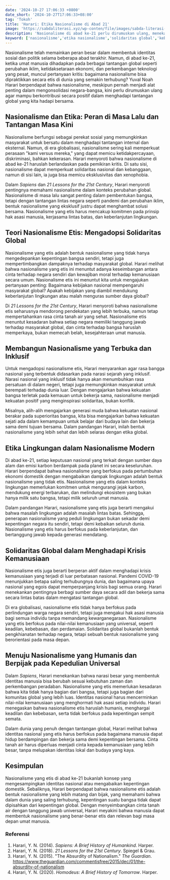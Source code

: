 ```yaml
---
date: '2024-10-27 17:06:33 +0800'
date_short: '2024-10-27T17:06:33+08:00'
tag: 'Tokoh'
title: 'Harari: Etika Nasionalisme di Abad 21'
image: 'https://sabdaliterasi.xyz/wp-conten/file/images/sabda-literasi-harari-etika-nasionalisme-di-abad-21.jpg'
description: 'Nasionalisme di abad ke-21 perlu dirumuskan ulang, menekankan etika, solidaritas global, dan keberlanjutan untuk menghadapi tantangan bersama umat manusia.'
keyword: ['nasionalisme','etika nasionalisme','solidaritas global','keberlanjutan','hak asasi manusia']
---
```

<p>Nasionalisme telah memainkan peran besar dalam membentuk identitas sosial dan politik selama beberapa abad terakhir. Namun, di abad ke-21, ketika umat manusia dihadapkan pada berbagai tantangan global seperti perubahan iklim, ketidaksetaraan ekonomi, dan perkembangan teknologi yang pesat, muncul pertanyaan kritis: bagaimana nasionalisme bisa dipraktikkan secara etis di dunia yang semakin terhubung? Yuval Noah Harari berpendapat bahwa nasionalisme, meskipun pernah menjadi alat penting dalam mengonsolidasi negara-bangsa, kini perlu dirumuskan ulang agar mampu berkontribusi secara positif dalam menghadapi tantangan global yang kita hadapi bersama.</p><h2><strong>Nasionalisme dan Etika: Peran di Masa Lalu dan Tantangan Masa Kini</strong></h2><p>Nasionalisme berfungsi sebagai perekat sosial yang memungkinkan masyarakat untuk bersatu dalam menghadapi tantangan internal dan eksternal. Namun, di era globalisasi, nasionalisme sering kali memperkuat perasaan "kami versus mereka," yang dapat memicu ketidakpercayaan, diskriminasi, bahkan kekerasan. Harari menyoroti bahwa nasionalisme di abad ke-21 haruslah berlandaskan pada pemikiran kritis. Di satu sisi, nasionalisme dapat memperkuat solidaritas nasional dan kebanggaan, namun di sisi lain, ia juga bisa memicu eksklusivitas dan xenophobia.</p><p>Dalam <em>Sapiens</em> dan <em>21 Lessons for the 21st Century</em>, Harari menyoroti pentingnya memahami nasionalisme dalam konteks perubahan global. Nasionalisme di masa lalu sangat penting dalam pembentukan bangsa, tetapi dengan tantangan lintas negara seperti pandemi dan perubahan iklim, bentuk nasionalisme yang eksklusif justru dapat menghambat solusi bersama. Nasionalisme yang etis harus mencakup komitmen pada prinsip hak asasi manusia, kerjasama lintas batas, dan keberlanjutan lingkungan.</p><h2><strong>Teori Nasionalisme Etis: Mengadopsi Solidaritas Global</strong></h2><p>Nasionalisme yang etis adalah bentuk nasionalisme yang tidak hanya mengedepankan kepentingan bangsa sendiri, tetapi juga mempertimbangkan dampaknya terhadap masyarakat global. Harari melihat bahwa nasionalisme yang etis ini menuntut adanya keseimbangan antara cinta terhadap negara sendiri dan kewajiban moral terhadap kemanusiaan secara umum. Nasionalisme etis ini menuntut kita untuk mengajukan pertanyaan penting: Bagaimana kebijakan nasional mempengaruhi masyarakat global? Apakah kebijakan yang diambil mendukung keberlanjutan lingkungan atau malah menguras sumber daya global?</p><p>Di <em>21 Lessons for the 21st Century</em>, Harari menyoroti bahwa nasionalisme etis seharusnya mendorong pendekatan yang lebih terbuka, namun tetap mempertahankan rasa cinta tanah air yang sehat. Nasionalisme etis menuntut kesadaran bahwa setiap negara memiliki tanggung jawab terhadap masyarakat global, dan cinta terhadap bangsa haruslah memperkaya, bukan memecah belah, kesejahteraan umat manusia.</p><h2><strong>Membangun Nasionalisme yang Terbuka dan Inklusif</strong></h2><p>Untuk mengadopsi nasionalisme etis, Harari menyarankan agar rasa bangga nasional yang terbentuk didasarkan pada narasi sejarah yang inklusif. Narasi nasional yang inklusif tidak hanya akan menumbuhkan rasa persatuan di dalam negeri, tetapi juga memungkinkan masyarakat untuk berempati terhadap dunia luar. Dengan mengajarkan bahwa kekuatan bangsa terletak pada kemauan untuk bekerja sama, nasionalisme menjadi kekuatan positif yang menginspirasi solidaritas, bukan konflik.</p><p>Misalnya, alih-alih mengajarkan generasi muda bahwa kekuatan nasional berakar pada superioritas bangsa, kita bisa mengajarkan bahwa kekuatan sejati ada dalam kemampuan untuk belajar dari budaya lain dan bekerja sama demi tujuan bersama. Dalam pandangan Harari, inilah bentuk nasionalisme yang lebih sehat dan lebih selaras dengan etika global.</p><h2><strong>Etika Lingkungan dalam Nasionalisme Modern</strong></h2><p>Di abad ke-21, setiap keputusan nasional yang terkait dengan sumber daya alam dan emisi karbon berdampak pada planet ini secara keseluruhan. Harari berpendapat bahwa nasionalisme yang berfokus pada pertumbuhan ekonomi domestik dengan mengabaikan dampak lingkungan adalah bentuk nasionalisme yang tidak etis. Nasionalisme yang etis dalam konteks lingkungan memerlukan komitmen untuk mengurangi jejak karbon, mendukung energi terbarukan, dan melindungi ekosistem yang bukan hanya milik satu bangsa, tetapi milik seluruh umat manusia.</p><p>Dalam pandangan Harari, nasionalisme yang etis juga berarti mengakui bahwa masalah lingkungan adalah masalah lintas batas. Sehingga, penerapan nasionalisme yang peduli lingkungan bukan sekadar demi kepentingan negara itu sendiri, tetapi demi kebaikan seluruh dunia. Nasionalisme yang etis harus berfokus pada keberlanjutan, dan bertanggung jawab kepada generasi mendatang.</p><h2><strong>Solidaritas Global dalam Menghadapi Krisis Kemanusiaan</strong></h2><p>Nasionalisme etis juga berarti berperan aktif dalam menghadapi krisis kemanusiaan yang terjadi di luar perbatasan nasional. Pandemi COVID-19 menunjukkan betapa saling terhubungnya dunia, dan bagaimana upaya nasional yang egois dapat memperpanjang krisis bagi semua orang. Harari menekankan pentingnya berbagi sumber daya secara adil dan bekerja sama secara lintas batas dalam mengatasi tantangan global.</p><p>Di era globalisasi, nasionalisme etis tidak hanya berfokus pada perlindungan warga negara sendiri, tetapi juga mengakui hak asasi manusia bagi semua individu tanpa memandang kewarganegaraan. Nasionalisme yang etis berfokus pada nilai-nilai kemanusiaan yang universal, seperti keadilan, kebebasan, dan perdamaian. Solidaritas global bukanlah bentuk pengkhianatan terhadap negara, tetapi sebuah bentuk nasionalisme yang berorientasi pada masa depan.</p><h2><strong>Menuju Nasionalisme yang Humanis dan Berpijak pada Kepedulian Universal</strong></h2><p>Dalam <em>Sapiens</em>, Harari menekankan bahwa narasi besar yang membentuk identitas manusia bisa berubah sesuai kebutuhan zaman dan perkembangan peradaban. Nasionalisme yang etis memerlukan kesadaran bahwa kita tidak hanya bagian dari bangsa, tetapi juga bagian dari komunitas global yang lebih luas. Identitas nasional harus mencerminkan nilai-nilai kemanusiaan yang menghormati hak asasi setiap individu. Harari menegaskan bahwa nasionalisme etis haruslah humanis, menghargai keadilan dan kebebasan, serta tidak berfokus pada kepentingan sempit semata.</p><p>Dalam dunia yang penuh dengan tantangan global, Harari melihat bahwa identitas nasional yang etis harus berfokus pada bagaimana manusia dapat hidup berdampingan dan bekerja sama demi kepentingan bersama. Cinta tanah air harus diperluas menjadi cinta kepada kemanusiaan yang lebih besar, tanpa melupakan identitas lokal dan budaya yang kaya.</p><h2>Kesimpulan</h2><p>Nasionalisme yang etis di abad ke-21 bukanlah konsep yang mengesampingkan identitas nasional atau mengabaikan kepentingan domestik. Sebaliknya, Harari berpendapat bahwa nasionalisme etis adalah bentuk nasionalisme yang lebih matang dan bijak, yang memahami bahwa dalam dunia yang saling terhubung, kepentingan suatu bangsa tidak dapat dipisahkan dari kepentingan global. Dengan menyeimbangkan cinta tanah air dengan tanggung jawab universal, Harari meyakini bahwa manusia dapat membentuk nasionalisme yang benar-benar etis dan relevan bagi masa depan umat manusia.</p><h3>Referensi</h3><ol><li>Harari, Y. N. (2014). <em>Sapiens: A Brief History of Humankind</em>. Harper.</li><li>Harari, Y. N. (2018). <em>21 Lessons for the 21st Century</em>. Spiegel &amp; Grau.</li><li>Harari, Y. N. (2015). "The Absurdity of Nationalism." <em>The Guardian</em>. <a href="https://www.theguardian.com/commentisfree/2015/dec/01/the-absurdity-of-nationalism" target="_blank" rel="nofollow noopener noreferrer">https://www.theguardian.com/commentisfree/2015/dec/01/the-absurdity-of-nationalism</a></li><li>Harari, Y. N. (2020). <em>Homodeus: A Brief History of Tomorrow</em>. Harper.</li></ol>
